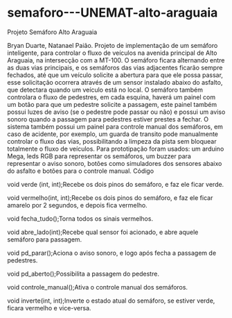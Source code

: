 # semaforo---UNEMAT-alto-araguaia
Projeto Semáforo Alto Araguaia

Bryan Duarte, Natanael Paião.
Projeto de implementação de um semáforo inteligente, para controlar o fluxo de veículos na avenida principal de Alto Araguaia, na intersecção com a MT-100.
O semáforo ficara alternando entre as duas vias principais, e os semáforos das vias adjacentes ficarão sempre fechados, até que um veículo solicite a abertura para que ele possa passar, esse solicitação ocorrera através de um sensor instalado abaixo do asfalto, que detectara quando um veículo está no local.
O semáforo também controlara o fluxo de pedestres, em cada esquina, haverá um painel com um botão para que um pedestre solicite a passagem, este painel também possui luzes de aviso (se o pedestre pode passar ou não) e possui um aviso sonoro quando a passagem para pedestres estiver prestes a fechar.
O sistema também possui um painel para controle manual dos semáforos, em caso de acidente, por exemplo, um guarda de transito pode manualmente controlar o fluxo das vias, possibilitando a limpeza da pista sem bloquear totalmente o fluxo de veículos.
Para prototipação foram usados: um arduino Mega, leds RGB para representar os semáforos, um buzzer para representar o aviso sonoro, botões como simuladores dos sensores abaixo do asfalto e botões para o controle manual.
Código

void verde (int, int);Recebe os dois pinos do semáforo, e faz ele ficar verde.

void vermelho(int, int);Recebe os dois pinos do semáforo, e faz ele ficar amarelo por 2 segundos, e depois fica vermelho.

void fecha_tudo();Torna todos os sinais vermelhos.

void abre_lado(int);Recebe qual sensor foi acionado, e abre aquele semáforo para passagem.

void pd_parar();Aciona o aviso sonoro, e logo após fecha a passagem de pedestres.

void pd_aberto();Possibilita a passagem do pedestre.

void controle_manual();Ativa o controle manual dos semáforos.

void inverte(int, int);Inverte o estado atual do semáforo, se estiver verde, ficara vermelho e vice-versa.

